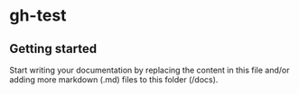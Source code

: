 # gh-test



## Getting started

Start writing your documentation by replacing the content in this file and/or adding more markdown (.md) files to this folder (/docs).
